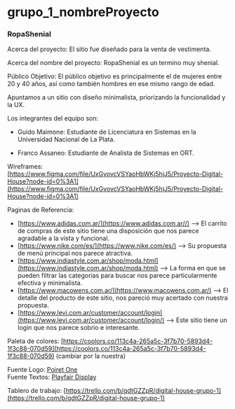 # grupo_1_nombreProyecto

### RopaShenial

Acerca del proyecto: El sitio fue diseñado para la venta de vestimenta.

Acerca del nombre del proyecto: RopaShenial es un termino muy shenial.

Público Objetivo: El público objetivo es principalmente el de mujeres entre 20 y 40 años, así como también hombres en ese mismo rango de edad.

Apuntamos a un sitio con diseño minimalista, priorizando la funcionalidad y la UX.

Los integrantes del equipo son:

-   Guido Maimone: Estudiante de Licenciatura en Sistemas en la Universidad Nacional de La Plata.
    
-   Franco Assaneo: Estudiante de Analista de Sistemas en ORT.
    

Wireframes:  [https://www.figma.com/file/UxGvovcVSYaoHbWKj5hjJ5/Proyecto-Digital-House?node-id=0%3A1](https://www.figma.com/file/UxGvovcVSYaoHbWKj5hjJ5/Proyecto-Digital-House?node-id=0%3A1)

Paginas de Referencia:

-   [https://www.adidas.com.ar/](https://www.adidas.com.ar//)  --> El carrito de compras de este sitio tiene una disposición que nos parece agradable a la vista y funcional.
-   [https://www.nike.com/es/](https://www.nike.com/es/)  --> Su propuesta de menú principal nos parece atractiva.
-   [https://www.indiastyle.com.ar/shop/moda.html](https://www.indiastyle.com.ar/shop/moda.html)  --> La forma en que se pueden filtrar las categorias para buscar nos parece particularmente efectiva y minimalista.
-   [https://www.macowens.com.ar/](https://www.macowens.com.ar/)  --> El detalle del producto de este sitio, nos pareció muy acertado con nuestra propuesta.
-   [https://www.levi.com.ar/customer/account/login](https://www.levi.com.ar/customer/account/login/)  --> Este sitio tiene un login que nos parece sobrio e interesante.


Paleta de colores:  [https://coolors.co/113c4a-265a5c-3f7b70-5893d4-1f3c88-070d59](https://coolors.co/113c4a-265a5c-3f7b70-5893d4-1f3c88-070d59) (cambiar por la nuestra)

Fuente Logo: [Poiret One](https://fonts.google.com/specimen/Poiret+One?query=poir&preview.text=CRISTYLE&preview.text_type=custom)  
Fuente Textos: [Playfair Display](https://fonts.google.com/specimen/Playfair+Display?query=playf)

Tablero de trabajo:  [https://trello.com/b/qdtGZZpR/digital-house-grupo-1](https://trello.com/b/qdtGZZpR/digital-house-grupo-1)
